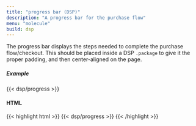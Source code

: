 ```yaml
---
title: "progress bar (DSP)"
description: "A progress bar for the purchase flow"
menu: "molecule"
build: dsp
---
```


The progress bar displays the steps needed to complete the purchase flow/checkout. This should be placed inside a DSP `.package` to give it the proper padding, and then center-aligned on the page.

##### Example
{{< dsp/progress >}}

#### HTML
{{< highlight html >}}
{{< dsp/progress >}}
{{< /highlight >}}
